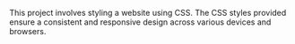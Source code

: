 This project involves styling a website using CSS. The CSS styles provided ensure a consistent and responsive design across various devices and browsers. 
